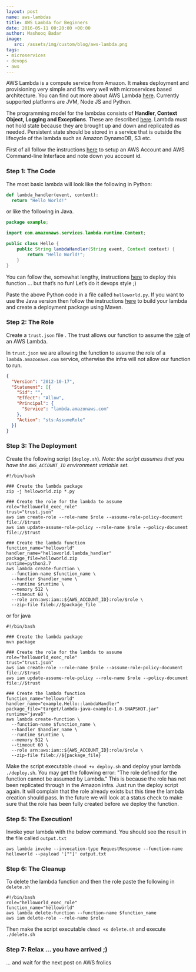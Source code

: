 ```yaml
---
layout: post
name: aws-lambdas 
title: AWS Lambda for Beginners
date: 2016-05-11 00:20:00 +00:00
author: Mashooq Badar 
image:
   src: /assets/img/custom/blog/aws-lambda.png
tags:
- microservices 
- devops 
- aws
---
```


AWS Lambda is a compute service from Amazon. It makes deployment and provisioning very simple and fits very well with microservices based architecture. You can find out more about AWS Lambda [here](http://docs.aws.amazon.com/lambda/latest/dg/welcome.html). Currently supported platforms are JVM, Node JS and Python. 

The programming model for the lambdas consists of **Handler, Context Object, Logging and Exceptions**. These are described [here](http://docs.aws.amazon.com/lambda/latest/dg/programming-model-v2.html). Lambda must not hold state because they are brought up and down and replicated as needed. Persistent state should be stored in a service that is outside the lifecycle of the lambda such as Amazon DynamoDB, S3 etc.

First of all follow the instructions [here](http://docs.aws.amazon.com/lambda/latest/dg/setup.html) to setup an AWS Account and AWS Command-line Interface and note down you account id. 

### Step 1: The Code
The most basic lambda will look like the following in Python:

```python
def lambda_handler(event, context):
  return "Hello World!"
```

or like the following in Java.

```java
package example;

import com.amazonaws.services.lambda.runtime.Context; 

public class Hello {
    public String lambdaHandler(String event, Context context) {
        return "Hello World!";
    }
}
```


You can follow the, somewhat lengthy, instructions [here](http://docs.aws.amazon.com/lambda/latest/dg/get-started-create-function.html) to deploy this function … but that’s no fun! Let’s do it devops style ;)

Paste the above Python code in a file called ```helloworld.py```. If you want to use the Java version then follow the instructions [here](http://docs.aws.amazon.com/lambda/latest/dg/java-create-jar-pkg-maven-no-ide.html) to build your lambda and create a deployment package using Maven.

### Step 2: The Role
Create a ```trust.json``` file . The trust allows our function to assume the [role](http://docs.aws.amazon.com/IAM/latest/UserGuide/id_roles.html) of an AWS Lambda. 

In ```trust.json``` we are allowing the function to assume the role of  a ```lambda.amazonaws.com``` service, otherwise the infra will not allow our function to run.

```json
{
  "Version": "2012-10-17",
  "Statement": [{
    "Sid": "",
    "Effect": "Allow",
    "Principal": {
      "Service": "lambda.amazonaws.com"
    },
    "Action": "sts:AssumeRole"
  }]
}
```

### Step 3: The Deployment 

Create the following script (```deploy.sh```). _Note: the script assumes that you have the ```AWS_ACCOUNT_ID``` environment variable set._ 

```shell
#!/bin/bash

### Create the lambda package
zip -j helloworld.zip *.py

### Create the role for the lambda to assume
role="helloworld_exec_role"
trust="trust.json"
aws iam create-role --role-name $role --assume-role-policy-document file://$trust
aws iam update-assume-role-policy --role-name $role --policy-document file://$trust

### Create the lambda function
function_name="helloworld"
handler_name="helloworld.lambda_handler"
package_file=helloworld.zip
runtime=python2.7
aws lambda create-function \
  --function-name $function_name \
  --handler $handler_name \
  --runtime $runtime \
  --memory 512 \
  --timeout 60 \
  --role arn:aws:iam::${AWS_ACCOUNT_ID}:role/$role \
  --zip-file fileb://$package_file
```

or for java

```shell
#!/bin/bash

### Create the lambda package
mvn package

### Create the role for the lambda to assume
role="helloworld_exec_role"
trust="trust.json"
aws iam create-role --role-name $role --assume-role-policy-document file://$trust
aws iam update-assume-role-policy --role-name $role --policy-document file://$trust

### Create the lambda function
function_name="helloworld"
handler_name="example.Hello::lambdaHandler"
package_file="target/lambda-java-example-1.0-SNAPSHOT.jar"
runtime="java8"
aws lambda create-function \
  --function-name $function_name \
  --handler $handler_name \
  --runtime $runtime \
  --memory 512 \
  --timeout 60 \
  --role arn:aws:iam::${AWS_ACCOUNT_ID}:role/$role \
  --zip-file fileb://${package_file}
```

Make the script executable ```chmod +x deploy.sh``` and deploy your lambda ```./deploy.sh```. You may get the following error: "The role defined for the function cannot be assumed by Lambda." This is because the role has not been replicated through in the Amazon infra. Just run the deploy script again. It will complain that the role already exists but this time the lambda creation should pass. In the future we will look at a status check to make sure that the role has been fully created before we deploy the function.

### Step 5: The Execution!

Invoke your lambda with the below command. You should see the result in the file called ```output.txt```
 
```shell
aws lambda invoke --invocation-type RequestResponse --function-name helloworld --payload '[""]' output.txt
```

### Step 6: The Cleanup

To delete the lambda function and then the role paste the following in ```delete.sh```

```shell
#!/bin/bash
role="helloworld_exec_role"
function_name="helloworld"
aws lambda delete-function --function-name $function_name
aws iam delete-role --role-name $role
```

Then make the script executable ```chmod +x delete.sh``` and execute ```./delete.sh```

### Step 7: Relax ... you have arrived ;)
... and wait for the next post on AWS frolics 
